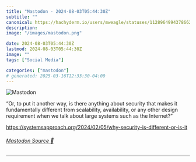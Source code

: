 ```yaml
---
title: "Mastodon - 2024-08-03T05:44:30Z"
subtitle: ""
canonical: https://hachyderm.io/users/mweagle/statuses/112896499437866238
description:
image: "/images/mastodon.png"

date: 2024-08-03T05:44:30Z
lastmod: 2024-08-03T05:44:30Z
image: ""
tags: ["Social Media"]

categories: ["mastodon"]
# generated: 2025-03-16T12:33:30-04:00
---
```

![Mastodon](/images/mastodon.png)

<p>“Or, to put it another way, is there anything about security that makes it fundamentally different from scalability, availability, or any other design requirement when we talk about large systems such as the Internet?”</p><p><a href="https://systemsapproach.org/2024/02/05/why-security-is-different-or-is-it" target="_blank" rel="nofollow noopener noreferrer" translate="no"><span class="invisible">https://</span><span class="ellipsis">systemsapproach.org/2024/02/05</span><span class="invisible">/why-security-is-different-or-is-it</span></a></p>


###### [Mastodon Source 🐘](https://hachyderm.io/@mweagle/112896499437866238)

___
